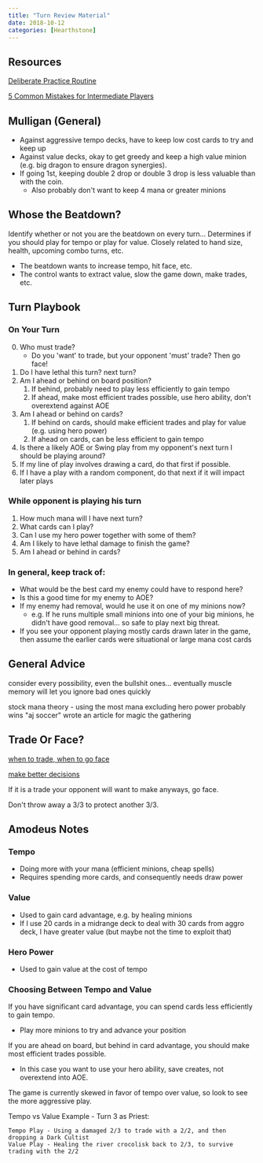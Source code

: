 ```yaml
---
title: "Turn Review Material"
date: 2018-10-12
categories: [Hearthstone]
---
```


## Resources
[Deliberate Practice Routine](https://www.reddit.com/r/CompetitiveHS/comments/54h7zf/how_to_practice_hearthstone_the_guide/)

[5 Common Mistakes for Intermediate Players](https://dotesports.com/the-op/hearthstone/news/5-common-mistakes-intermediate-players-need-avoid)

## Mulligan (General)
- Against aggressive tempo decks, have to keep low cost cards to try and keep up
- Against value decks, okay to get greedy and keep a high value minion (e.g. big dragon to ensure dragon synergies).
- If going 1st, keeping double 2 drop or double 3 drop is less valuable than with the coin.
    - Also probably don't want to keep 4 mana or greater minions

## Whose the Beatdown?
Identify whether or not you are the beatdown on every turn... Determines if you should play for tempo or play for value. Closely related to hand size, health, upcoming combo turns, etc.
- The beatdown wants to increase tempo, hit face, etc.
- The control wants to extract value, slow the game down, make trades, etc.

## Turn Playbook

### On Your Turn
0. Who must trade?
    - Do you 'want' to trade, but your opponent 'must' trade? Then go face!
1. Do I have lethal this turn? next turn?
2. Am I ahead or behind on board position?
    1. If behind, probably need to play less efficiently to gain tempo
    2. If ahead, make most efficient trades possible, use hero ability, don't overextend against AOE
3. Am I ahead or behind on cards?
    1. If behind on cards, should make efficient trades and play for value (e.g. using hero power)
    2. If ahead on cards, can be less efficient to gain tempo
4. Is there a likely AOE or Swing play from my opponent's next turn I should be playing around?
5. If my line of play involves drawing a card, do that first if possible.
6. If I have a play with a random component, do that next if it will impact later plays

### While opponent is playing his turn
1. How much mana will I have next turn?
2. What cards can I play?
3. Can I use my hero power together with some of them?
4. Am I likely to have lethal damage to finish the game?
5. Am I ahead or behind in cards?

### In general, keep track of:
* What would be the best card my enemy could have to respond here?
* Is this a good time for my enemy to AOE?
* If my enemy had removal, would he use it on one of my minions now?
    * e.g. If he runs multiple small minions into one of your big minions, he didn't have good removal... so safe to play next big threat.
* If you see your opponent playing mostly cards drawn later in the game, then assume the earlier cards were situational or large mana cost cards

## General Advice
consider every possibility, even the bullshit ones... eventually muscle memory will let you ignore bad ones quickly

stock mana theory - using the most mana excluding hero power probably wins
"aj soccer" wrote an article for magic the gathering

## Trade Or Face?
[when to trade, when to go face](https://www.reddit.com/r/CompetitiveHS/comments/4can3b/do_me_trade_or_thoughts_on_hearthstones_hardest/)

[make better decisions](https://www.reddit.com/r/CompetitiveHS/comments/9llj5n/how_does_one_learn_how_to_make_better_decisions/)

If it is a trade your opponent will want to make anyways, go face.

Don't throw away a 3/3 to protect another 3/3.

## Amodeus Notes

### Tempo
- Doing more with your mana (efficient minions, cheap spells)
- Requires spending more cards, and consequently needs draw power

### Value
- Used to gain card advantage, e.g. by healing minions
- If I use 20 cards in a midrange deck to deal with 30 cards from aggro deck, I have greater value (but maybe not the time to exploit that)

### Hero Power
- Used to gain value at the cost of tempo

### Choosing Between Tempo and Value

If you have significant card advantage, you can spend cards less efficiently to gain tempo.
- Play more minions to try and advance your position

If you are ahead on board, but behind in card advantage, you should make most efficient trades possible.
- In this case you want to use your hero ability, save creates, not overextend into AOE.

The game is currently skewed in favor of tempo over value, so look to see the more aggressive play.


Tempo vs Value Example - Turn 3 as Priest:
```
Tempo Play - Using a damaged 2/3 to trade with a 2/2, and then dropping a Dark Cultist 
Value Play - Healing the river crocolisk back to 2/3, to survive trading with the 2/2
```
